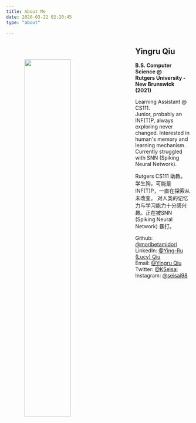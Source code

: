 ```yaml
---
title: About Me
date: 2020-03-22 02:20:45
type: "about"

---
```

<a href="http://yingruqiu.com/about/" target="_blank"><img src="https://i.loli.net/2020/03/22/tRWN86Cj3rdFn7E.jpg" height = 50% width = 50% align = "left" style="margin:50px 50px"></a>

<h2>Yingru Qiu</h2>

<p><b>B.S. Computer Science @ <br> Rutgers University - New Brunswick (2021)</b></p>
<p>
Learning Assistant @ CS111. <br>
Junior, probably an INF(T)P, always exploring never changed.
Interested in human's memory and learning mechanism. Currently struggled with SNN (Spiking Neural Network).
</p>
<p>
Rutgers CS111 助教。<br>
学生狗，可能是INF(T)P，一直在探索从未改变。
对人类的记忆力与学习能力十分感兴趣。正在被SNN (Spiking Neural Network) 暴打。
</p>
Github: <a  href = "https://github.com/moribetamidori">@moribetamidori</a>
<br>
LinkedIn: <a  href = "https://www.linkedin.com/in/ying-ru-qiu-909975ba/">@Ying-Ru (Lucy) Qiu</a>
<br>
Email: <a  href = "mailto:lucy1049684100@gmail.com">@Yingru Qiu</a>
<br>
Twitter: <a  href = "https://twitter.com/KSeisai">@KSeisai</a>
<br>
Instagram: <a  href = "https://www.instagram.com/seisai98/">@seisai98</a>

<a  href = “https://yingruqiu.wixsite.com/yingru-qiu/post/born-to-die”></a>